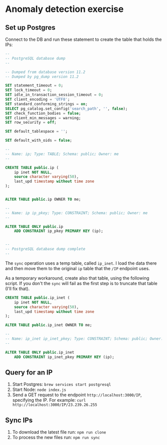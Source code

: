 # Anomaly detection exercise

## Set up Postgres
Connect to the DB and run these statement to create the table that holds the IPs:

```sql
--
-- PostgreSQL database dump
--

-- Dumped from database version 11.2
-- Dumped by pg_dump version 11.2

SET statement_timeout = 0;
SET lock_timeout = 0;
SET idle_in_transaction_session_timeout = 0;
SET client_encoding = 'UTF8';
SET standard_conforming_strings = on;
SELECT pg_catalog.set_config('search_path', '', false);
SET check_function_bodies = false;
SET client_min_messages = warning;
SET row_security = off;

SET default_tablespace = '';

SET default_with_oids = false;

--
-- Name: ip; Type: TABLE; Schema: public; Owner: me
--

CREATE TABLE public.ip (
    ip inet NOT NULL,
    source character varying(50),
    last_upd timestamp without time zone
);


ALTER TABLE public.ip OWNER TO me;

--
-- Name: ip ip_pkey; Type: CONSTRAINT; Schema: public; Owner: me
--

ALTER TABLE ONLY public.ip
    ADD CONSTRAINT ip_pkey PRIMARY KEY (ip);


--
-- PostgreSQL database dump complete
--
```

The `sync` operation uses a temp table, called `ip_inet`. I load the data there and then move them to the original `ip` table that the `/IP` endpoint uses.

As a temporary workaround, create also that table, using the following script. If you don't the `sync` will fail as the first step is to truncate that table (I'll fix that).

```sql
CREATE TABLE public.ip_inet (
    ip inet NOT NULL,
    source character varying(50),
    last_upd timestamp without time zone
);

ALTER TABLE public.ip_inet OWNER TO me;

--
-- Name: ip_inet ip_inet_pkey; Type: CONSTRAINT; Schema: public; Owner: me
--

ALTER TABLE ONLY public.ip_inet
    ADD CONSTRAINT ip_inet_pkey PRIMARY KEY (ip);
```

## Query for an IP
1. Start Postgres: `brew services start postgresql`
2. Start Node: `node index.js`
3. Send a GET request to the endpoint `http://localhost:3000/IP`, specifying the IP. For example: `curl http://localhost:3000/IP/23.239.26.255`

## Sync IPs
1. To download the latest file run: `npm run clone`
2. To process the new files run: `npm run sync`
